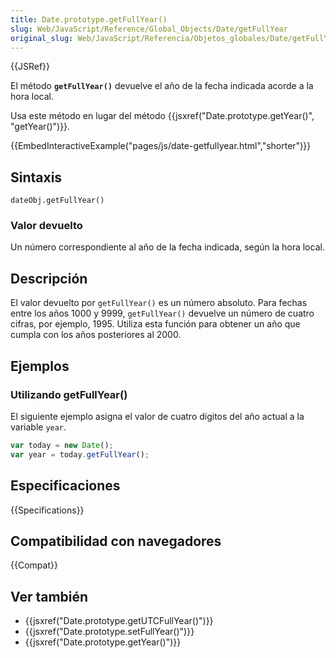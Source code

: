 ```yaml
---
title: Date.prototype.getFullYear()
slug: Web/JavaScript/Reference/Global_Objects/Date/getFullYear
original_slug: Web/JavaScript/Referencia/Objetos_globales/Date/getFullYear
---
```


{{JSRef}}

El método **`getFullYear()`** devuelve el año de la fecha indicada acorde a la hora local.

Usa este método en lugar del método {{jsxref("Date.prototype.getYear()", "getYear()")}}.

{{EmbedInteractiveExample("pages/js/date-getfullyear.html","shorter")}}

## Sintaxis

```
dateObj.getFullYear()
```

### Valor devuelto

Un número correspondiente al año de la fecha indicada, según la hora local.

## Descripción

El valor devuelto por `getFullYear()` es un número absoluto. Para fechas entre los años 1000 y 9999, `getFullYear()` devuelve un número de cuatro cifras, por ejemplo, 1995. Utiliza esta función para obtener un año que cumpla con los años posteriores al 2000.

## Ejemplos

### Utilizando getFullYear()

El siguiente ejemplo asigna el valor de cuatro dígitos del año actual a la variable `year`.

```js
var today = new Date();
var year = today.getFullYear();
```

## Especificaciones

{{Specifications}}

## Compatibilidad con navegadores

{{Compat}}

## Ver también

- {{jsxref("Date.prototype.getUTCFullYear()")}}
- {{jsxref("Date.prototype.setFullYear()")}}
- {{jsxref("Date.prototype.getYear()")}}
